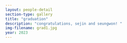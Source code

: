 ```yaml
---
layout: people-detail
section-type: gallery
title: "graduation"
description: "congratulations, sejin and seungwon! "
img-filename: grad1.jpg
year: 2023
---
```

